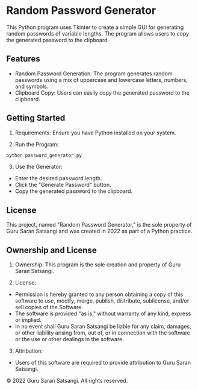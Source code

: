 # Random Password Generator

This Python program uses Tkinter to create a simple GUI for generating random passwords of variable lengths. The program allows users to copy the generated password to the clipboard.

## Features

-   Random Password Generation:   The program generates random passwords using a mix of uppercase and lowercase letters, numbers, and symbols.
-   Clipboard Copy:   Users can easily copy the generated password to the clipboard.

## Getting Started

1.   Requirements:   Ensure you have Python installed on your system.



2.   Run the Program:  
   ```bash
   python password_generator.py
   ```

3.   Use the Generator:  
   - Enter the desired password length.
   - Click the "Generate Password" button.
   - Copy the generated password to the clipboard.

## License

This project, named "Random Password Generator," is the sole property of Guru Saran Satsangi and was created in 2022 as part of a Python practice.

## Ownership and License

1.   Ownership:   This program is the sole creation and property of Guru Saran Satsangi.

2.   License:  
   - Permission is hereby granted to any person obtaining a copy of this software to use, modify, merge, publish, distribute, sublicense, and/or sell copies of the Software.
   - The software is provided "as is," without warranty of any kind, express or implied.
   - In no event shall Guru Saran Satsangi be liable for any claim, damages, or other liability arising from, out of, or in connection with the software or the use or other dealings in the software.

3.   Attribution:  
   - Users of this software are required to provide attribution to Guru Saran Satsangi.

© 2022 Guru Saran Satsangi. All rights reserved.
